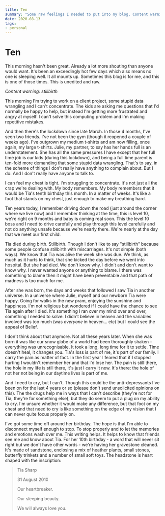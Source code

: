 ```yaml
---
title: Ten
summary: "Some raw feelings I needed to put into my blog. Content warning: stillbirth"
date: 2020-08-13
tags:
- personal
---
```


# Ten

This morning hasn't been great. Already a lot more shouting than anyone would want. It's been an exceedingly hot few days which also means no one is sleeping well. It all mounts up. Sometimes this blog is for me, and this is one of those times. This is unedited and raw.

<!--more-->

_Content warning: stillbirth_

This morning I'm trying to work on a client project, some stupid data wrangling and I can't concentrate. The kids are asking me questions that I'd normally be happy to help, but instead I'm getting more frustrated and angry at myself. I can't solve this computing problem and I'm making repetitive mistakes.

And then there's the lockdown since late March. In those 4 months, I've seen two friends. I've not been the gym (though it reopened a couple of weeks ago). I've outgrown my medium t-shirts and am now filling, once again, my large t-shirts. Julie, my partner, to say has her hands full is an understatement. She has all the same pressures I have except that her full time job is our kids (during this lockdown), and being a full time parent is ten-fold more demanding that some stupid data wrangling. That's to say, in the scheme of things I don't really have anything to complain about. But I do. And I don't really have anyone to talk to.

I can feel my chest is tight. I'm struggling to concentrate. It's not just all the crap we're dealing with. My body remembers. My body remembers that it would be Tia's tenth birthday this month. In a matter of weeks. It's like a foot that stands on my chest, just enough to make my breathing hard.

Ten years today, I remember driving down the road (just around the corner where we live now) and I remember thinking at the time, this is level 10, we're right on 9 months and baby is coming real soon. This the level 10 boss and I need to drive carefully and play through this level carefully and not do anything unsafe because we're nearly there. We're nearly at the day that we meet our first child.

Tia died during birth. Stillbirth. Though I don't like to say "stillbirth" because some people confuse stillbirth with miscarriages. It's not simple (both ways). We know that Tia was alive the week she was due. We think, as much as it hurts to think, that she kicked the day before we went into hospital. But she had died. We don't know why. I didn't and don't want to know why. I never wanted anyone or anything to blame. I there was something to blame then it might have been preventable and that path of madness is too much for me.

After she was born, the days and weeks that followed I saw Tia in another universe. In a universe where Julie, myself and our newborn Tia were happy. Going for walks in the new pram, enjoying the sunshine and happiness. I'm not religious but wondered if I could have the chance to see Tia again after I died. It's something I ran over my mind over and over, something I needed to solve. I didn't believe in heaven and the variables involved was too much (was _everyone_ in heaven… etc) but I could see the appeal of Belief.

I don't think about that anymore. Not all these years later. When she was born it was like our snow globe of a world had been thoroughly shaken - everything was unrecognisable. It took a long, long time for it to settle. Time doesn't heal, it changes you. Tia's loss is part of me, it's part of our family. I carry the pain as matter of fact. In the first year I feared that if I stopped hurting I wouldn't remember her and that I'd lose her. The pain is still there, the hole in my life is still there, it's just I carry it now. It's there: the hole of not her not being in our daytime lives is part of me.

And I need to cry, but I can't. Though this could be the anti-depressants I've been on for the last 4 years or so (please don't send unsolicited opinions on this). The the drugs help me in ways that I can't describe (they're not for Tia, they're for something else), but they do seem to put a plug on my ability to cry. I'm unsure whether it would make any difference, but that foot on my chest and that need to cry is like something on the edge of my vision that I can never quite focus properly on.

I've got some time off around her birthday. The hope is that I'm able to disconnect myself enough to stop. To stop properly and to let the memories and emotions wash over me. This writing helps. It helps to know that friends see me and know about Tia. For her 10th birthday - a word that will never sit right but we don't have other words - we're having her gravestone cleaned. It's made of sandstone, enclosing a mix of heather plants, small stones, butterfly trinkets and a number of small soft toys. The headstone is heart shaped with the inscription:

> Tia Sharp
>
> 31 August 2010
>
> Our heartbreaker.
>
> Our sleeping beauty.
>
> We will always love you.
